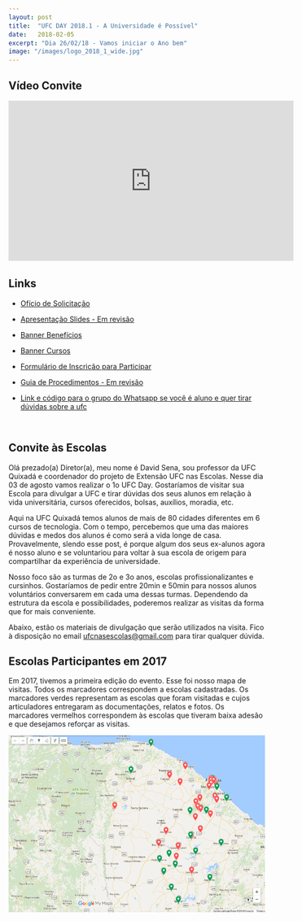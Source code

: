 ```yaml
---
layout: post
title:  "UFC DAY 2018.1 - A Universidade é Possível"
date:   2018-02-05
excerpt: "Dia 26/02/18 - Vamos iniciar o Ano bem"
image: "/images/logo_2018_1_wide.jpg"
---
```


## Vídeo Convite

<iframe width="560" height="315" src="https://www.youtube.com/embed/BTs6Bv7tJns" frameborder="0" allow="autoplay; encrypted-media" allowfullscreen></iframe>


## Links

- [Ofício de Solicitação](/assets/data/oficio.pdf)
- [Apresentação Slides - Em revisão](https://docs.google.com/presentation/d/1Drx1Z4UK19CmxWwNCCb7y6ILTk1u7dfUGx1SXSXGxgY/edit?usp=sharing)
- [Banner Benefícios](/assets/data/beneficios.pdf)
- [Banner Cursos](/assets/data/cursos.pdf)
- [Formulário de Inscrição para Participar](https://docs.google.com/forms/d/e/1FAIpQLSfsFMWL19uJyk-PbVb91MFPTa4ioyKYonAj5-Yg4PdzEP7opg/viewform?usp=sf_link)
- [Guia de Procedimentos - Em revisão]()

- [Link e código para o grupo do Whatsapp se você é aluno e quer tirar dúvidas sobre a ufc](https://chat.whatsapp.com/7wClwncgYOlCSVLFsuiGUt)

<a rel='nofollow' href='http://www.qrcode-generator.de' border='0' style='cursor:default'></a><img src='https://chart.googleapis.com/chart?cht=qr&chl=https%3A%2F%2Fchat.whatsapp.com%2F7wClwncgYOlCSVLFsuiGUt&chs=180x180&choe=UTF-8&chld=L|2' alt=''>

## Convite às Escolas

Olá prezado(a) Diretor(a),
meu nome é David Sena, sou professor da UFC Quixadá e coordenador do projeto de Extensão UFC nas Escolas. Nesse dia 03 de agosto vamos realizar o 1o UFC Day. Gostaríamos de visitar sua Escola para divulgar a UFC e tirar dúvidas dos seus alunos em relação à vida universitária, cursos oferecidos, bolsas, auxílios, moradia, etc.

Aqui na UFC Quixadá temos alunos de mais de 80 cidades diferentes em 6 cursos de tecnologia. Com o tempo, percebemos que uma das maiores dúvidas e medos dos alunos é como será a vida longe de casa. Provavelmente, slendo esse post, é porque algum dos seus ex-alunos agora é nosso aluno e se voluntariou para voltar à sua escola de origem para compartilhar da experiência de universidade.

Nosso foco são as turmas de 2o e 3o anos, escolas profissionalizantes e cursinhos. Gostaríamos de pedir entre 20min e 50min para nossos alunos voluntários conversarem em cada uma dessas turmas. Dependendo da estrutura da escola e possibilidades, poderemos realizar as visitas da forma que for mais conveniente.

Abaixo, estão os materiais de divulgação que serão utilizados na visita. Fico à disposição no email ufcnasescolas@gmail.com para tirar qualquer dúvida.



## Escolas Participantes em 2017

Em 2017, tivemos a primeira edição do evento. Esse foi nosso mapa de visitas. Todos os marcadores correspondem a escolas cadastradas. Os marcadores verdes representam as escolas que foram visitadas e cujos articuladores entregaram as documentações, relatos e fotos. Os marcadores vermelhos correspondem às escolas que tiveram baixa adesão e que desejamos reforçar as visitas.

![Escolas Cadastradas e visitas](/images/mapa_2017.png)